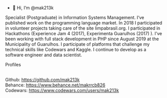 - 👋 Hi, I’m @mak213k


Specialist (Postgraduate) in Information Systems Management. I‘ve published work on the programming language market. 
In 2018 I participated in volunteer projects taking care of the site limpabrasil.org. 
I participated in Hackathons (Experience Jam 4 (2017), Experimenta Guarulhos (2017) ). 
I’ve been working with full stack development in PHP since August 2019 at the Municipality of Guarulhos. 
I participate of platforms that challenge my technical skills like Codewars and Kaggle. 
I continue to develop as a software engineer and data scientist.

Profiles

<br> Github: https://github.com/mak213k
<br> Behance: https://www.behance.net/makrrcb826
<br> Codewars: https://www.codewars.com/users/mak213k
